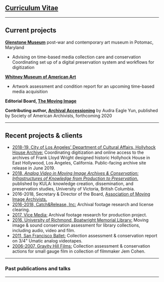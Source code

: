 
## [Curriculum Vitae](https://laurensorensen.github.io/CV_website.pdf)
<hr />

## Current projects

**[Glenstone Museum](https://www.glenstone.org/)** post-war and contemporary art museum in Potomac, Maryland 
* Advising on time-based media collection care and conservation
Coordinating set up of a digital preservation system and workflows for digitization

**[Whitney Museum of American Art](https://www.whitney.org/)**
* Artwork assessment and condition report for an upcoming time-based media acquisition

**Editorial Board, [The Moving Image](https://www.upress.umn.edu/journal-division/journals/the-moving-image)**

**Contributing author, [Archival Accessioning](https://twitter.com/accessionthis/status/989871137730408448)** by Audra Eagle Yun, published by Society of American Archivists, forthcoming 2020
<hr />

## Recent projects & clients
<ul>
	<li> 
<a href="https://culturela.org/" target="_blank">2018-19, City of Los Angeles' Department of Cultural Affairs, Hollyhock House Archive:</a> 
Coordinating digitization and online access to the archives of Frank Lloyd Wright designed historic Hollyhock House in East Hollywood, Los Angeles, California. Public-facing archive site release in June 2019.
</li>
	<li>
	<a href="http://doi.org/10.5334/kula.32/" target="_blank"> 2018, <i>Analog Video in Moving Image Archives & Conservation: Infrastructures of Knowledge from Production to Preservation.</i></a> published by KULA: knowledge creation, dissemination, and preservation studies, University of Victoria, British Columbia. 
	</li>
	<li>
	2016-2018, Secretary & Director of the Board, <a href="http://doi.org/10.5334/kula.32/" target="_blank">Association of Moving Image Archivists.</a>
	</li>
	<li>
	<a href="https://catchandrelease.com/" target="_blank" data-content="https://catchandrelease.com/">2016-2018, Catch&amp;Release, Inc:</a> Archival footage research and license clearing.
	</li>
	<li>
	<a href="https://www.imdb.com/title/tt8079498/" target="_blank">2017, Vice Media:</a> Archival footage research for production project.
	</li>
	<li>
	<a href="https://library.richmond.edu/" target="_blank">2016, University of Richmond, Boatwright Memorial Library:</a> Moving image & sound conservation assessment for library collections, including audio, video and film.
	</li>
	<li>
	<a href="https://www.sfballet.org/" target="_blank">2011, San Francisco Ballet:</a> Collection assessment & conservation report on 3/4" Umatic analog videotapes. 
	</li>
	<li>
	<a href="https://jemcohenfilms.com/" target="_blank">2006-2007, Gravity Hill Films:</a> Collection assessment & conservation actions for small gauge film in collection of filmmaker Jem Cohen. 
	</li>
</ul>
<hr />
<h3>Past publications and talks</h3>
<hr />

